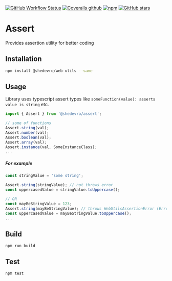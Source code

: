 [![GitHub Workflow Status](https://img.shields.io/github/workflow/status/Shedevro/web-utils/CI?style=flat-square)](https://github.com/Shedevro/web-utils/actions?query=workflow%3ACI)
[![Coveralls github](https://img.shields.io/coveralls/github/Shedevro/web-utils?style=flat-square)](https://coveralls.io/github/Shedevro/web-utils)
[![npm](https://img.shields.io/npm/dm/@shedevro/assert?color=orange&style=flat-square)](https://www.npmjs.com/package/@shedevro/assert)
[![GitHub stars](https://img.shields.io/github/stars/shedevro/web-utils?label=GitHub%20%E2%98%85&style=flat-square)](https://github.com/Shedevro/web-utils)


# Assert
Provides assertion utility for better coding


## Installation 
```sh
npm install @shedevro/web-utils --save
```


## Usage
Library uses typescript assert types like `someFunction(value): asserts value is string` etc.
```typescript
import { Assert } from '@shedevro/assert';

// some of functions
Assert.string(val);
Assert.number(val);
Assert.boolean(val);
Assert.array(val);
Assert.instance(val, SomeInstanceClass);
...
```
##### For example
```typescript
const stringValue = 'some string';

Assert.string(stringValue); // not throws error
const uppercasedValue = stringValue.toUppercase();

// OR
const mayBeStringValue = 123;
Assert.string(mayBeStringValue); // throws WebUtilsAssertionError (Error)
const uppercasedValue = mayBeStringValue.toUppercase();
...
```


## Build
`npm run build`


## Test
`npm test`
